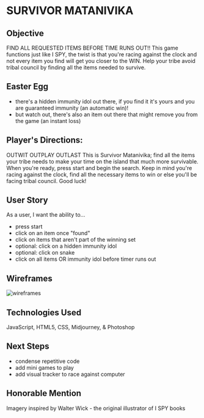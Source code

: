 # SURVIVOR MATANIVIKA

## Objective
FIND ALL REQUESTED ITEMS BEFORE TIME RUNS OUT!!
This game functions just like I SPY, the twist is that you're racing against the clock and not every item you find will get you closer to the WIN. Help your tribe avoid tribal council by finding all the items needed to survive.

## Easter Egg
- there's a hidden immunity idol out there, if you find it it's yours and you are guaranteed immunity (an automatic win)!
- but watch out, there's also an item out there that might remove you from the game (an instant loss)

## Player's Directions: 
OUTWIT OUTPLAY OUTLAST
This is Survivor Matanivika; find all the items your tribe needs to make your time on the island that much more survivable. When you're ready, press start and begin the search. Keep in mind you're racing against the clock, find all the necessary items to win or else you'll be facing tribal council. Good luck!

## User Story
As a user, I want the ability to...
- press start
- click on an item once "found"
- click on items that aren't part of the winning set
- optional: click on a hidden immunity idol
- optional: click on snake
- click on all items OR immunity idol before timer runs out

## Wireframes
![wireframes](assets/image.png)

## Technologies Used
JavaScript, HTML5, CSS, Midjourney, & Photoshop

## Next Steps
- condense repetitive code
- add mini games to play
- add visual tracker to race against computer

## Honorable Mention
Imagery inspired by Walter Wick - the original illustrator of I SPY books

